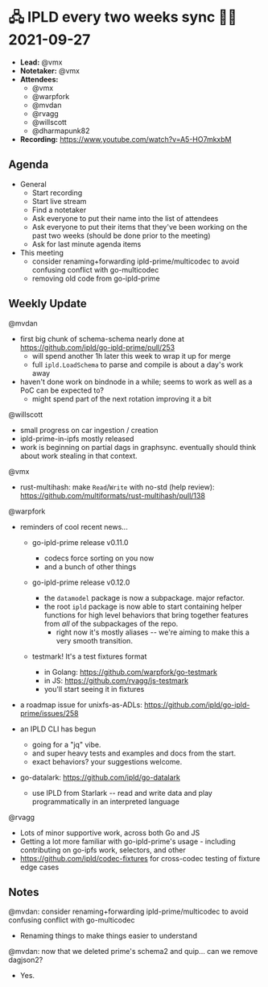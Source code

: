 # 🖧 IPLD every two weeks sync 🙌🏽 2021-09-27

- **Lead:** @vmx
- **Notetaker:** @vmx
- **Attendees:**
  - @vmx
  - @warpfork
  - @mvdan
  - @rvagg 
  - @willscott
  - @dharmapunk82
- **Recording:** https://www.youtube.com/watch?v=A5-HO7mkxbM

## Agenda

- General
  - Start recording
  - Start live stream
  - Find a notetaker
  - Ask everyone to put their name into the list of attendees
  - Ask everyone to put their items that they've been working on the past two weeks (should be done prior to the meeting)
  - Ask for last minute agenda items
- This meeting
  - consider renaming+forwarding ipld-prime/multicodec to avoid confusing conflict with go-multicodec
  - removing old code from go-ipld-prime


## Weekly Update

@mvdan
 - first big chunk of schema-schema nearly done at https://github.com/ipld/go-ipld-prime/pull/253
     - will spend another 1h later this week to wrap it up for merge
     - full `ipld.LoadSchema` to parse and compile is about a day's work away
 - haven't done work on bindnode in a while; seems to work as well as a PoC can be expected to?
     - might spend part of the next rotation improving it a bit

@willscott
 - small progress on car ingestion / creation
 - ipld-prime-in-ipfs mostly released
 - work is beginning on partial dags in graphsync. eventually should think about work stealing in that context.

@vmx
 - rust-multihash: make `Read`/`Write` with no-std (help review): https://github.com/multiformats/rust-multihash/pull/138

@warpfork

- reminders of cool recent news...
   - go-ipld-prime release v0.11.0
      - codecs force sorting on you now
      - and a bunch of other things

   - go-ipld-prime release v0.12.0
      - the `datamodel` package is now a subpackage.  major refactor.
      - the root `ipld` package is now able to start containing helper functions for high level behaviors that bring together features from *all* of the subpackages of the repo.
         - right now it's mostly aliases -- we're aiming to make this a very smooth transition.

   - testmark!  It's a test fixtures format
      - in Golang: https://github.com/warpfork/go-testmark
      - in JS: https://github.com/rvagg/js-testmark
      - you'll start seeing it in fixtures

- a roadmap issue for unixfs-as-ADLs: https://github.com/ipld/go-ipld-prime/issues/258

- an IPLD CLI has begun
   - going for a "jq" vibe.
   - and super heavy tests and examples and docs from the start.
   - exact behaviors?  your suggestions welcome.

- go-datalark: https://github.com/ipld/go-datalark
   - use IPLD from Starlark -- read and write data and play programmatically in an interpreted language

@rvagg
 - Lots of minor supportive work, across both Go and JS
 - Getting a lot more familiar with go-ipld-prime's usage - including contributing on go-ipfs work, selectors, and other
 - https://github.com/ipld/codec-fixtures for cross-codec testing of fixture edge cases

## Notes

<!-- After each call, the notetaker submits a PR to https://github.com/ipld/team-mgmt to store the notes on the meeting-notes folder -->

@mvdan: consider renaming+forwarding ipld-prime/multicodec to avoid confusing conflict with go-multicodec

 - Renaming things to make things easier to understand

@mvdan: now that we deleted prime's schema2 and quip... can we remove dagjson2?

 - Yes.
